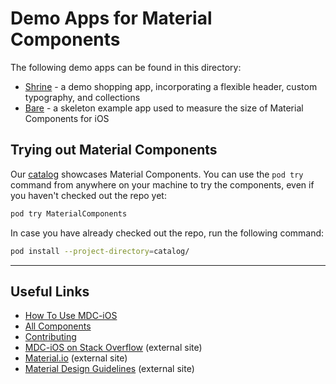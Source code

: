 # Demo Apps for Material Components

The following demo apps can be found in this directory:

- [Shrine](Shrine/) - a demo shopping app, incorporating a flexible header, custom typography, and collections
- [Bare](Bare/) - a skeleton example app used to measure the size of Material Components for iOS

## Trying out Material Components

Our [catalog](../catalog/) showcases Material Components.
You can use the `pod try` command from anywhere on your machine to try the components, even if you haven't checked out the repo yet:

```bash
pod try MaterialComponents
```

In case you have already checked out the repo, run the following command:

```bash
pod install --project-directory=catalog/
```

- - -

## Useful Links

- [How To Use MDC-iOS](../docs/)
- [All Components](../components/)
- [Contributing](../contributing/)
- [MDC-iOS on Stack Overflow](https://www.stackoverflow.com/questions/tagged/material-components+ios) (external site)
- [Material.io](https://material.io) (external site)
- [Material Design Guidelines](https://material.io/guidelines) (external site)

